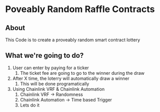 # Poveably Random Raffle Contracts

## About

This Code is to create a proveably random smart contract lottery

## What we're going to do?

1. User can enter by paying for a ticker
    1. The ticket fee are going to go to the winner during the draw
2. After X time, the loterry will automatically draw a winner
    1. This will be done programatically
3. Using Chainlink VRF & Chainlink Automation
    1. Chainlink VRF -> Randomness
    2. Chainlink Automation -> Time based Trigger
    3. Lets do it
